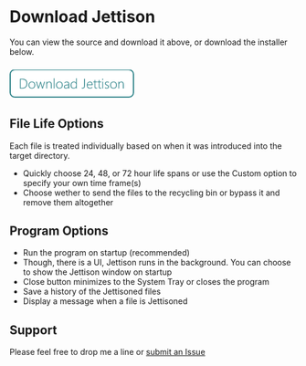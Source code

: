 # Download Jettison
You can view the source and download it above, or download the installer below.

### [![Install Jettison](https://github.com/fischgeek/Jettison/blob/master/docs/download.png?raw=true)](http://fischgeek.com/tools/jettison)

## File Life Options
Each file is treated individually based on when it was introduced into the target directory.
* Quickly choose 24, 48, or 72 hour life spans or use the Custom option to specify your own time frame(s)
* Choose wether to send the files to the recycling bin or bypass it and remove them altogether

## Program Options
* Run the program on startup (recommended)
* Though, there is a UI, Jettison runs in the background. You can choose to show the Jettison window on startup
* Close button minimizes to the System Tray or closes the program
* Save a history of the Jettisoned files
* Display a message when a file is Jettisoned

## Support
Please feel free to drop me a line or [submit an Issue](url=https://github.com/fischgeek/Jettison/issues)

